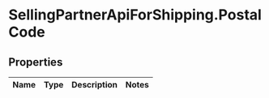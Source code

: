 # SellingPartnerApiForShipping.PostalCode

## Properties
Name | Type | Description | Notes
------------ | ------------- | ------------- | -------------
